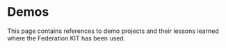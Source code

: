 # Demos

This page contains references to demo projects and their lessons learned where the Federation KIT has been used.
